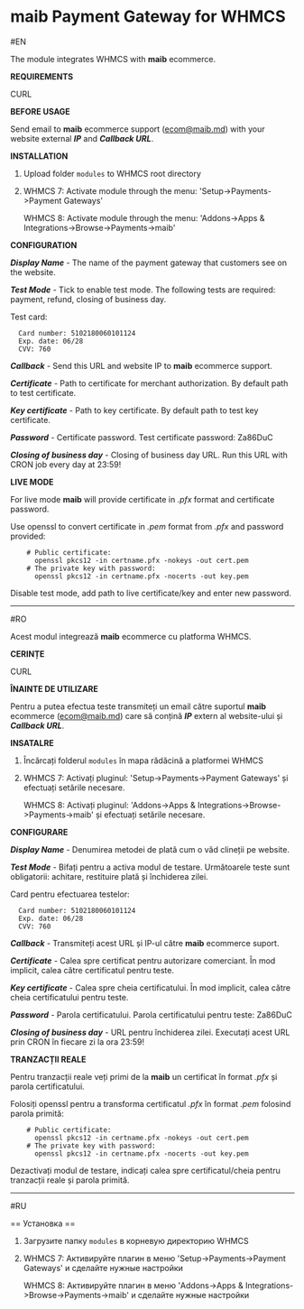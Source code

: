 # maib Payment Gateway for WHMCS

#EN

The module integrates WHMCS with **maib** ecommerce.

**REQUIREMENTS**

CURL

**BEFORE USAGE**

Send email to **maib** ecommerce support (ecom@maib.md) with your website external ***IP*** and ***Callback URL***.

**INSTALLATION**

1. Upload folder ```modules``` to WHMCS root directory
2. WHMCS 7: Activate module through the menu: 'Setup->Payments->Payment Gateways'

   WHMCS 8: Activate module through the menu: 'Addons->Apps & Integrations->Browse->Payments->maib'
   
**CONFIGURATION**

***Display Name*** - The name of the payment gateway that customers see on the website.

***Test Mode*** - Tick to enable test mode. The following tests are required: payment, refund, closing of business day.

Test card:

      Card number: 5102180060101124 
      Exp. date: 06/28 
      CVV: 760


***Callback*** - Send this URL and website IP to **maib** ecommerce support.

***Certificate*** - Path to certificate for merchant authorization. By default path to test certificate. 

***Key certificate*** - Path to key certificate. By default path to test key certificate. 

***Password*** - Certificate password. Test certificate password: Za86DuC

***Closing of business day*** -  Closing of business day URL. Run this URL with CRON job every day at 23:59!

**LIVE MODE**

For live mode **maib** will provide certificate in *.pfx* format and certificate password.

Use openssl to convert certificate in *.pem* format from *.pfx* and password provided:

        # Public certificate:
          openssl pkcs12 -in certname.pfx -nokeys -out cert.pem
        # The private key with password:
          openssl pkcs12 -in certname.pfx -nocerts -out key.pem
        
Disable test mode, add path to live certificate/key and enter new password.
          
---------

#RO

Acest modul integrează **maib** ecommerce cu platforma WHMCS.

**CERINȚE**

CURL

**ÎNAINTE DE UTILIZARE**

Pentru a putea efectua teste transmiteți un email către suportul **maib** ecommerce (ecom@maib.md) care să conțină ***IP*** extern al website-ului și ***Callback URL***.

**INSATALRE**

1. Încărcați folderul ```modules``` în mapa rădăcină a platformei WHMCS
2. WHMCS 7: Activați pluginul: 'Setup->Payments->Payment Gateways' și efectuați setările necesare.
   
   WHMCS 8: Activați pluginul: 'Addons->Apps & Integrations->Browse->Payments->maib' și efectuați setările necesare.

**CONFIGURARE**

***Display Name*** - Denumirea metodei de plată cum o văd clineții pe website.

***Test Mode*** - Bifați pentru a activa modul de testare. Următoarele teste sunt obligatorii: achitare, restituire plată și închiderea zilei.

Card pentru efectuarea testelor:

      Card number: 5102180060101124 
      Exp. date: 06/28 
      CVV: 760

***Callback*** - Transmiteți acest URL și IP-ul către **maib** ecommerce suport.

***Certificate*** - Calea spre certificat pentru autorizare comerciant. În mod implicit, calea către certificatul pentru teste.

***Key certificate*** - Calea spre cheia certificatului. În mod implicit, calea către cheia certificatului pentru teste.

***Password*** - Parola certificatului. Parola certificatului pentru teste: Za86DuC

***Closing of business day*** -  URL pentru închiderea zilei. Executați acest URL prin CRON în fiecare zi la ora 23:59!

**TRANZACȚII REALE**

Pentru tranzacții reale veți primi de la **maib** un certificat în format *.pfx* și parola certificatului.

Folosiți openssl pentru a transforma certificatul *.pfx* în format *.pem* folosind parola primită:

        # Public certificate:
          openssl pkcs12 -in certname.pfx -nokeys -out cert.pem
        # The private key with password:
          openssl pkcs12 -in certname.pfx -nocerts -out key.pem
        
Dezactivați modul de testare, indicați calea spre certificatul/cheia pentru tranzacții reale și parola primită.

---------

#RU

== Установка ==

1. Загрузите папку ```modules``` в корневую директорию WHMCS
2. WHMCS 7: Активируйте плагин в меню 'Setup->Payments->Payment Gateways' и сделайте нужные настройки

   WHMCS 8: Активируйте плагин в меню 'Addons->Apps & Integrations->Browse->Payments->maib' и сделайте нужные настройки
